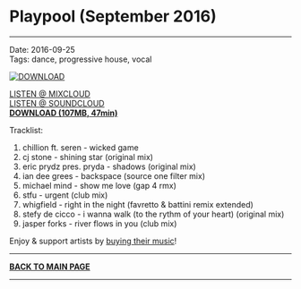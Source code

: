 # Playpool (September 2016)  

----

Date: 2016-09-25    
Tags:  dance, progressive house, vocal    

[![DOWNLOAD](https://drive.google.com/uc?export=download&id=0B1aIvu0NI6o4aER0VVA4dkltY28)](https://docs.google.com/uc?id=0B1aIvu0NI6o4dlBhMGo5d0Y3bFU&export=download)
  
[LISTEN @ MIXCLOUD](http://www.mixcloud.com/progressiveawake/playpool-september-2016/)  
[LISTEN @ SOUNDCLOUD](https://soundcloud.com/progressive-awake/playpool-september-2016/)  
[**DOWNLOAD (107MB, 47min)**](https://docs.google.com/uc?id=0B1aIvu0NI6o4dlBhMGo5d0Y3bFU&export=download)  
  
Tracklist:  

01. chillion ft. seren - wicked game   
02. cj stone - shining star (original mix)  
03. eric prydz pres. pryda - shadows (original mix)  
04. ian dee grees - backspace (source one filter mix)  
05. michael mind - show me love (gap 4 rmx)  
06. stfu - urgent (club mix)  
07. whigfield - right in the night (favretto & battini remix extended)  
08. stefy de cicco - i wanna walk (to the rythm of your heart) (original mix)  
09. jasper forks - river flows in you (club mix)  


Enjoy & support artists by [buying their music](http://www.junodownload.com/charts/mixcloud/progressiveawake/playpool-september-2016/495514471)!


----

[**BACK TO MAIN PAGE**](./README.md)

---- 
